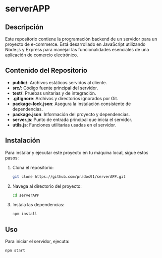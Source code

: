 # serverAPP

## Descripción

Este repositorio contiene la programación backend de un servidor para un proyecto de e-commerce. Está desarrollado en JavaScript utilizando Node.js y Express para manejar las funcionalidades esenciales de una aplicación de comercio electrónico.

## Contenido del Repositorio

- **public/**: Archivos estáticos servidos al cliente.
- **src/**: Código fuente principal del servidor.
- **test/**: Pruebas unitarias y de integración.
- **.gitignore**: Archivos y directorios ignorados por Git.
- **package-lock.json**: Asegura la instalación consistente de dependencias.
- **package.json**: Información del proyecto y dependencias.
- **server.js**: Punto de entrada principal que inicia el servidor.
- **utils.js**: Funciones utilitarias usadas en el servidor.

## Instalación

Para instalar y ejecutar este proyecto en tu máquina local, sigue estos pasos:

1. Clona el repositorio:
    ```bash
    git clone https://github.com/prados91/serverAPP.git
    ```
2. Navega al directorio del proyecto:
    ```bash
    cd serverAPP
    ```
3. Instala las dependencias:
    ```bash
    npm install
    ```

## Uso

Para iniciar el servidor, ejecuta:
```bash
npm start

